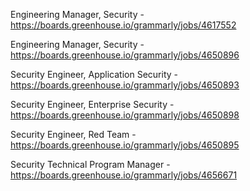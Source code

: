 Engineering Manager, Security - https://boards.greenhouse.io/grammarly/jobs/4617552

Engineering Manager, Security - https://boards.greenhouse.io/grammarly/jobs/4650896

Security Engineer, Application Security - https://boards.greenhouse.io/grammarly/jobs/4650893

Security Engineer, Enterprise Security - https://boards.greenhouse.io/grammarly/jobs/4650898

Security Engineer, Red Team - https://boards.greenhouse.io/grammarly/jobs/4650895

Security Technical Program Manager - https://boards.greenhouse.io/grammarly/jobs/4656671

